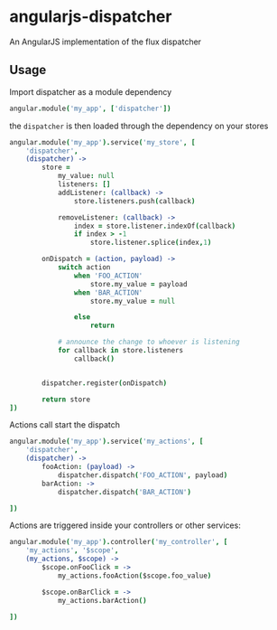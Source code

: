 # angularjs-dispatcher
An AngularJS implementation of the flux dispatcher

## Usage

Import dispatcher as a module dependency

```coffee
angular.module('my_app', ['dispatcher'])
```

the `dispatcher` is then loaded through the dependency on your stores

```coffee
angular.module('my_app').service('my_store', [
    'dispatcher',
    (dispatcher) ->
        store =
            my_value: null
            listeners: []
            addListener: (callback) ->
                store.listeners.push(callback)

            removeListener: (callback) ->
                index = store.listener.indexOf(callback)
                if index > -1
                    store.listener.splice(index,1)

        onDispatch = (action, payload) ->
            switch action
                when 'FOO_ACTION'
                    store.my_value = payload
                when 'BAR_ACTION'
                    store.my_value = null

                else
                    return

            # announce the change to whoever is listening
            for callback in store.listeners
                callback()


        dispatcher.register(onDispatch)

        return store
])
```

Actions call start the dispatch

```coffee
angular.module('my_app').service('my_actions', [
    'dispatcher',
    (dispatcher) ->
        fooAction: (payload) ->
            dispatcher.dispatch('FOO_ACTION', payload)
        barAction: ->
            dispatcher.dispatch('BAR_ACTION')

])
```

Actions are triggered inside your controllers or other services:

```coffee
angular.module('my_app').controller('my_controller', [
    'my_actions', '$scope',
    (my_actions, $scope) ->
        $scope.onFooClick = ->
            my_actions.fooAction($scope.foo_value)

        $scope.onBarClick = ->
            my_actions.barAction()

])
```